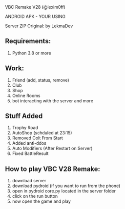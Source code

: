 VBC Remake V28 (@lexim0ff)

ANDROID APK - YOUR USING

Server ZIP Original: by LekmaDev

## Requirements: ##
1. Python 3.8 or more

## Work: ##
1. Friend (add, status, remove)
2. Club
3. Shop
4. Online Rooms
5. bot interacting with the server
and more 

## Stuff Added ##
1. Trophy Road
2. AutoShop (schduled at 23:15)
3. Removed Colt From Start
4. Added anti-ddos
5. Auto Modifiers (After Restart on Server)
6. Fixed BattleResult

## How to play VBC V28 Remake: ##
1. download server
2. download pydroid (if you want to run from the phone)
3. open in pydroid core.py located in the server folder
4. click on the run button
5. now open the game and play


